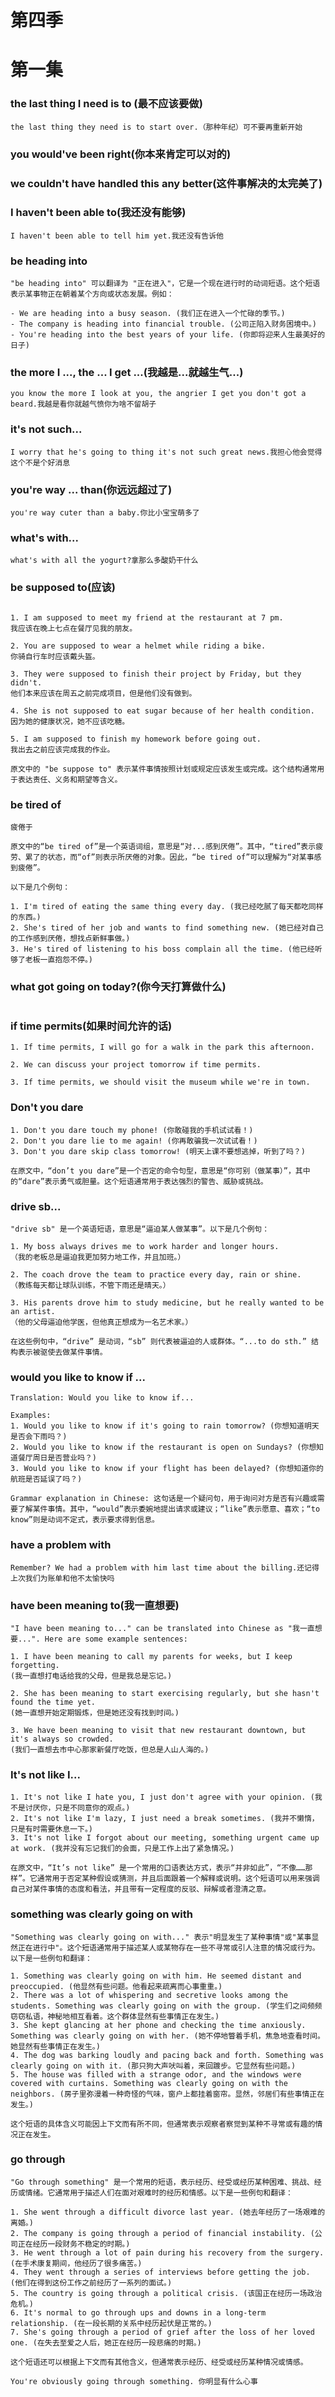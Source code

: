 # 第四季

# 第一集

### the last thing I need is to (最不应该要做)

```
the last thing they need is to start over.（那种年纪）可不要再重新开始
```

### you would've been right(你本来肯定可以对的)


### we couldn't have handled this any better(这件事解决的太完美了)


### I haven't been able to(我还没有能够)

```
I haven't been able to tell him yet.我还没有告诉他
```

### be heading into

```
"be heading into" 可以翻译为 "正在进入"，它是一个现在进行时的动词短语。这个短语表示某事物正在朝着某个方向或状态发展。例如：

- We are heading into a busy season. (我们正在进入一个忙碌的季节。)
- The company is heading into financial trouble. (公司正陷入财务困境中。)
- You're heading into the best years of your life. (你即将迎来人生最美好的日子)
```

### the more I ..., the ... I get ...(我越是...就越生气...)

```
you know the more I look at you, the angrier I get you don't got a beard.我越是看你就越气愤你为啥不留胡子
```

### it's not such...

```
I worry that he's going to thing it's not such great news.我担心他会觉得这个不是个好消息
```

### you're way ... than(你远远超过了)

```
you're way cuter than a baby.你比小宝宝萌多了
```

### what's with...

```
what's with all the yogurt?拿那么多酸奶干什么
```


### be supposed to(应该)

```

1. I am supposed to meet my friend at the restaurant at 7 pm.
我应该在晚上七点在餐厅见我的朋友。

2. You are supposed to wear a helmet while riding a bike.
你骑自行车时应该戴头盔。

3. They were supposed to finish their project by Friday, but they didn't.
他们本来应该在周五之前完成项目，但是他们没有做到。

4. She is not supposed to eat sugar because of her health condition.
因为她的健康状况，她不应该吃糖。

5. I am supposed to finish my homework before going out. 
我出去之前应该完成我的作业。

原文中的 "be suppose to" 表示某件事情按照计划或规定应该发生或完成。这个结构通常用于表达责任、义务和期望等含义。
```


### be tired of

```
疲倦于

原文中的“be tired of”是一个英语词组，意思是“对...感到厌倦”。其中，“tired”表示疲劳、累了的状态，而“of”则表示所厌倦的对象。因此，“be tired of”可以理解为“对某事感到疲倦”。

以下是几个例句：

1. I'm tired of eating the same thing every day. (我已经吃腻了每天都吃同样的东西。)
2. She's tired of her job and wants to find something new. (她已经对自己的工作感到厌倦，想找点新鲜事做。)
3. He's tired of listening to his boss complain all the time. (他已经听够了老板一直抱怨不停。)
```


### what got going on today?(你今天打算做什么)

```

```


### if time permits(如果时间允许的话)

```
1. If time permits, I will go for a walk in the park this afternoon.

2. We can discuss your project tomorrow if time permits.

3. If time permits, we should visit the museum while we're in town.
```


### Don't you dare

```
1. Don't you dare touch my phone! (你敢碰我的手机试试看！)
2. Don't you dare lie to me again! (你再敢骗我一次试试看！)
3. Don't you dare skip class tomorrow! (明天上课不要想逃掉，听到了吗？)

在原文中，“don’t you dare”是一个否定的命令句型，意思是“你可别（做某事）”，其中的“dare”表示勇气或胆量。这个短语通常用于表达强烈的警告、威胁或挑战。
```


### drive sb...

```
"drive sb" 是一个英语短语，意思是“逼迫某人做某事”。以下是几个例句：

1. My boss always drives me to work harder and longer hours.
（我的老板总是逼迫我更加努力地工作，并且加班。）

2. The coach drove the team to practice every day, rain or shine.
（教练每天都让球队训练，不管下雨还是晴天。）

3. His parents drove him to study medicine, but he really wanted to be an artist.
（他的父母逼迫他学医，但他真正想成为一名艺术家。）

在这些例句中，“drive” 是动词，“sb” 则代表被逼迫的人或群体。“...to do sth.” 结构表示被驱使去做某件事情。
```


### would you like to know if ...

```
Translation: Would you like to know if...

Examples:
1. Would you like to know if it's going to rain tomorrow? (你想知道明天是否会下雨吗？)
2. Would you like to know if the restaurant is open on Sundays? (你想知道餐厅周日是否营业吗？)
3. Would you like to know if your flight has been delayed? (你想知道你的航班是否延误了吗？)

Grammar explanation in Chinese: 这句话是一个疑问句，用于询问对方是否有兴趣或需要了解某件事情。其中，“would”表示委婉地提出请求或建议；“like”表示愿意、喜欢；“to know”则是动词不定式，表示要求得到信息。
```

### have a problem with

```
Remember? We had a problem with him last time about the billing.还记得上次我们为账单和他不太愉快吗
```

### have been meaning to(我一直想要)

```
"I have been meaning to..." can be translated into Chinese as "我一直想要...". Here are some example sentences:

1. I have been meaning to call my parents for weeks, but I keep forgetting.
(我一直想打电话给我的父母，但是我总是忘记。)

2. She has been meaning to start exercising regularly, but she hasn't found the time yet.
(她一直想开始定期锻炼，但是她还没有找到时间。)

3. We have been meaning to visit that new restaurant downtown, but it's always so crowded.
(我们一直想去市中心那家新餐厅吃饭，但总是人山人海的。)

```

### It's not like I...

```
1. It's not like I hate you, I just don't agree with your opinion. (我不是讨厌你，只是不同意你的观点。)
2. It's not like I'm lazy, I just need a break sometimes. (我并不懒惰，只是有时需要休息一下。)
3. It's not like I forgot about our meeting, something urgent came up at work. (我并没有忘记我们的会面，只是工作上出了紧急情况。)

在原文中，“It’s not like” 是一个常用的口语表达方式，表示“并非如此”，“不像……那样”。它通常用于否定某种假设或猜测，并且后面跟着一个解释或说明。这个短语可以用来强调自己对某件事情的态度和看法，并且带有一定程度的反驳、辩解或者澄清之意。
```

### something was clearly going on with

```
"Something was clearly going on with..." 表示"明显发生了某种事情"或"某事显然正在进行中"。这个短语通常用于描述某人或某物存在一些不寻常或引人注意的情况或行为。以下是一些例句和翻译：

1. Something was clearly going on with him. He seemed distant and preoccupied. (他显然有些问题。他看起来疏离而心事重重。)
2. There was a lot of whispering and secretive looks among the students. Something was clearly going on with the group. (学生们之间频频窃窃私语，神秘地相互看着。这个群体显然有些事情正在发生。)
3. She kept glancing at her phone and checking the time anxiously. Something was clearly going on with her. (她不停地瞥着手机，焦急地查看时间。她显然有些事情正在发生。)
4. The dog was barking loudly and pacing back and forth. Something was clearly going on with it. (那只狗大声吠叫着，来回踱步。它显然有些问题。)
5. The house was filled with a strange odor, and the windows were covered with curtains. Something was clearly going on with the neighbors. (房子里弥漫着一种奇怪的气味，窗户上都挂着窗帘。显然，邻居们有些事情正在发生。)

这个短语的具体含义可能因上下文而有所不同，但通常表示观察者察觉到某种不寻常或有趣的情况正在发生。
```

### go through

```
"Go through something" 是一个常用的短语，表示经历、经受或经历某种困难、挑战、经历或情绪。它通常用于描述人们在面对艰难时的经历和情感。以下是一些例句和翻译：

1. She went through a difficult divorce last year. (她去年经历了一场艰难的离婚。)
2. The company is going through a period of financial instability. (公司正在经历一段财务不稳定的时期。)
3. He went through a lot of pain during his recovery from the surgery. (在手术康复期间，他经历了很多痛苦。)
4. They went through a series of interviews before getting the job. (他们在得到这份工作之前经历了一系列的面试。)
5. The country is going through a political crisis. (该国正在经历一场政治危机。)
6. It's normal to go through ups and downs in a long-term relationship. (在一段长期的关系中经历起伏是正常的。)
7. She's going through a period of grief after the loss of her loved one. (在失去至爱之人后，她正在经历一段悲痛的时期。)

这个短语还可以根据上下文而有其他含义，但通常表示经历、经受或经历某种情况或情感。

You're obviously going through something. 你明显有什么心事
```

### 

```

```

### 

```

```

### 

```

```

### 

```

```

### 

```

```

### 

```

```

### 

```

```

### 

```

```

### 

```

```

### 

```

```

### 

```

```

### 

```

```

### 

```

```

### 

```

```

### 

```

```

### 

```

```

### 

```

```

### 

```

```

### 

```

```

### 

```

```

### 

```

```

### 

```

```

### 

```

```

### 

```

```

### 

```

```

### 

```

```

### 

```

```

### 

```

```

### 

```

```

### 

```

```